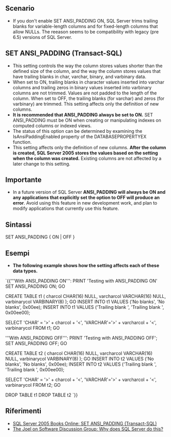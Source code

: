 
##  Scenario 
* If you don't enable SET ANSI_PADDING ON, SQL Server trims trailing blanks for variable-length columns and for fixed-length columns that allow NULLs. The reeason seems to be compatibility with legacy (pre 6.5) versions of SQL Server. 

##  SET ANSI_PADDING (Transact-SQL) 
* This setting controls the way the column stores values shorter than the defined size of the column, and the way the column stores values that have trailing blanks in char, varchar, binary, and varbinary data.
* When set to ON, trailing blanks in character values inserted into varchar columns and trailing zeros in binary values inserted into varbinary columns are not trimmed. Values are not padded to the length of the column. When set to OFF, the trailing blanks (for varchar) and zeros (for varbinary) are trimmed. This setting affects only the definition of new columns.
* **It is recommended that ANSI_PADDING always be set to ON.** SET ANSI_PADDING must be ON when creating or manipulating indexes on computed columns or indexed views.
* The status of this option can be determined by examining the IsAnsiPaddingEnabled property of the DATABASEPROPERTYEX function. 
* This setting affects only the definition of new columns. **After the column is created, SQL Server 2005 stores the values based on the setting when the column was created.** Existing columns are not affected by a later change to this setting.

##  Importante 
* In a future version of SQL Server **ANSI_PADDING will always be ON and any applications that explicitly set the option to OFF will produce an error**. Avoid using this feature in new development work, and plan to modify applications that currently use this feature.

##  Sintassi 
SET ANSI_PADDING { ON | OFF }

##  Esempi 
* **The following example shows how the setting affects each of these data types.**

`{{'''With ANSI_PADDING ON''':
PRINT 'Testing with ANSI_PADDING ON'
SET ANSI_PADDING ON;
GO

CREATE TABLE t1 (
   charcol CHAR(16) NULL, 
   varcharcol VARCHAR(16) NULL, 
   varbinarycol VARBINARY(8)
);
GO
INSERT INTO t1 VALUES ('No blanks', 'No blanks', 0x00ee);
INSERT INTO t1 VALUES ('Trailing blank ', 'Trailing blank ', 0x00ee00);

SELECT 'CHAR' = '>' + charcol + '<', 'VARCHAR'='>' + varcharcol + '<',
   varbinarycol
FROM t1;
GO

'''With ANSI_PADDING OFF''':
PRINT 'Testing with ANSI_PADDING OFF';
SET ANSI_PADDING OFF;
GO

CREATE TABLE t2 (
   charcol CHAR(16) NULL, 
   varcharcol VARCHAR(16) NULL, 
   varbinarycol VARBINARY(8)
);
GO
INSERT INTO t2 VALUES ('No blanks', 'No blanks', 0x00ee);
INSERT INTO t2 VALUES ('Trailing blank ', 'Trailing blank ', 0x00ee00);

SELECT 'CHAR' = '>' + charcol + '<', 'VARCHAR'='>' + varcharcol + '<',
   varbinarycol
FROM t2;
GO

DROP TABLE t1
DROP TABLE t2
`}}


##  Riferimenti 
* [SQL Server 2005 Books Online: SET ANSI_PADDING (Transact-SQL)](http://msdn2.microsoft.com/en-us/library/ms187403.aspx )
* [The Joel on Software Discussion Group: Why does SQL Server do this?](http://discuss.joelonsoftware.com/default.asp?joel.3.66884.22 )
